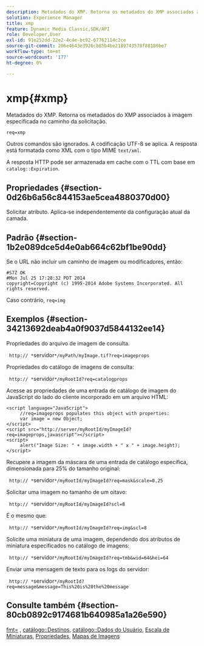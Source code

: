 ```yaml
---
description: Metadados do XMP. Retorna os metadados do XMP associados à imagem especificada no caminho da solicitação.
solution: Experience Manager
title: xmp
feature: Dynamic Media Classic,SDK/API
role: Developer,User
exl-id: 91e252dd-22e2-4c4e-bc92-67762114c2ce
source-git-commit: 206e4643e3926cb85b4be2189743578f88180be7
workflow-type: tm+mt
source-wordcount: '177'
ht-degree: 0%

---
```


# xmp{#xmp}

Metadados do XMP. Retorna os metadados do XMP associados à imagem especificada no caminho da solicitação.

`req=xmp`

Outros comandos são ignorados. A codificação UTF-8 se aplica. A resposta está formatada como XML com o tipo MIME `text/xml`.

A resposta HTTP pode ser armazenada em cache com o TTL com base em `catalog::Expiration`.

## Propriedades {#section-0d26b6a56c844153ae5cea4880370d00}

Solicitar atributo. Aplica-se independentemente da configuração atual da camada.

## Padrão {#section-1b2e089dce5d4e0ab664c62bf1be90dd}

Se o URL não incluir um caminho de imagem ou modificadores, então:

```
#S7Z OK 
#Mon Jul 25 17:28:32 PDT 2014 
copyright=Copyright (c) 1995-2014 Adobe Systems Incorporated. All rights reserved.
```

Caso contrário, `req=img`

## Exemplos {#section-34213692deab4a0f9037d5844132ee14}

Propriedades do arquivo de imagem de consulta.

` http:// *`servidor`*/myPath/myImage.tif?req=imageprops`

Propriedades do catálogo de imagens de consulta:

` http:// *`servidor`*/myRootId?req=catalogprops`

Acesse as propriedades de uma entrada de catálogo de imagem do JavaScript do lado do cliente incorporado em um arquivo HTML:

```
<script language="JavaScript"> 
     //req=imageprops populates this object with properties: 
     var image = new Object; 
</script> 
<script src="http://server/myRootId/myImageId?req=imageprops,javascript"></script> 
<script> 
     alert("Image Size: " + image.width + " x " + image.height); 
</script>
```

Recupere a imagem da máscara de uma entrada de catálogo específica, dimensionada para 25% do tamanho original:

` http:// *`servidor`*/myRootId/myImageId?req=mask&scale=0.25`

Solicitar uma imagem no tamanho de um oitavo:

` http:// *`servidor`*/myRootId/myImageId?scl=8`

É o mesmo que:

` http:// *`servidor`*/myRootId/myImageId?req=img&scl=8`

Solicite uma miniatura de uma imagem, dependendo dos atributos de miniatura especificados no catálogo de imagens:

` http:// *`servidor`*/myRootId/myImageId?req=tmb&wid=64&hei=64`

Enviar uma mensagem de texto para os logs do servidor:

` http:// *`servidor`*/myRootId?req=message&message=This%20is%20the%20message`

## Consulte também {#section-80cb0892c9174681b640985a1a26e590}

[fmt=](../../../../../../is-api/http-ref/image-serving-api-ref/c-http-protocol-reference/c-command-reference/r-is-http-fmt.md#reference-cdf10043423b45ba9fe15157fb3ae37a) , [catálogo::Destinos](/help/aem-is-ir-api/is-api/image-catalog/image-serving-api-ref/c-image-catalog-reference/c-image-svg-data-reference/c-image-data-reference/r-targets-cat.md), [catálogo::Dados do Usuário](/help/aem-is-ir-api/is-api/image-catalog/image-serving-api-ref/c-image-catalog-reference/c-image-svg-data-reference/c-image-data-reference/r-userdata-cat.md), [Escala de Miniaturas](../../../../../../is-api/http-ref/image-serving-api-ref/c-http-protocol-reference/c-notes-on-server-behavior/r-thumbnail-scaling.md#reference-0f71817f721d4913b34816758d69b07f), [Propriedades](../../../../../../is-api/http-ref/image-serving-api-ref/c-http-protocol-reference/c-response-data/c-properties/c-properties.md#concept-49c609fd6de942cab422ee412353c9d9), [Mapas de Imagens](../../../../../../is-api/http-ref/image-serving-api-ref/c-http-protocol-reference/c-syntax-and-features/r-image-maps.md#reference-ff7d1bac2a064104b0c508a81316fdab)
